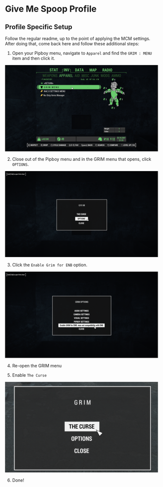 # Give Me Spoop Profile

## Profile Specific Setup
Follow the regular readme, up to the point of applying the MCM settings. After doing that, come back here and follow these additional steps:

1. Open your Pipboy menu, navigate to `Apparel` and find the `GRIM : MENU` item and then click it.

![Grim 1](img/spoop//Grim1.png)

2. Close out of the Pipboy menu and in the GRIM menu that opens, click `OPTIONS`.

![Grim 2](img/spoop/Grim2.png)

3. Click the `Enable Grim for ENB` option.

![Grim 3](img/spoop/Grim3.png)

4. Re-open the GRIM menu

5. Enable `The Curse`

![Grim 4](img/spoop/Grim4.png)

6. Done!